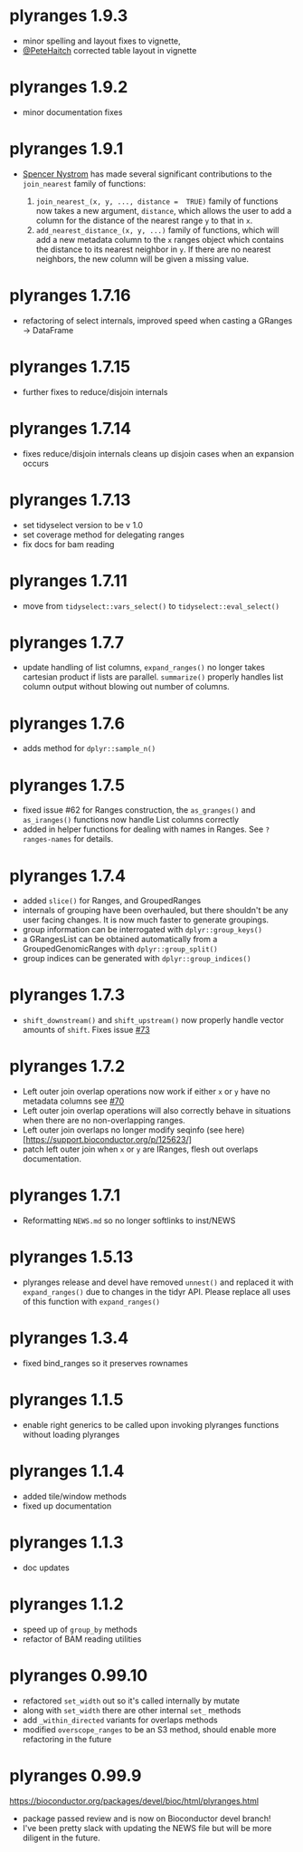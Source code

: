 # plyranges 1.9.3

* minor spelling and layout fixes to vignette, 
* [@PeteHaitch](https://github.com/PeteHaitch) corrected table layout in vignette

# plyranges 1.9.2

* minor documentation fixes

# plyranges 1.9.1

* [Spencer Nystrom](https://github.com/snystrom) has made several significant 
contributions to the `join_nearest` family of functions:
    
    1. `join_nearest_(x, y, ..., distance =  TRUE)` family of functions 
    now takes a new argument, `distance`, which allows the user to add a 
    column for the distance of the nearest range `y` to that in `x`.
    2. `add_nearest_distance_(x, y, ...)` family of functions, which will add 
    a new metadata column to the `x` ranges object which contains the distance to 
    its nearest neighbor in `y`. If there are no nearest neighbors, the new
    column will be given a missing value.

# plyranges 1.7.16

* refactoring of select internals, improved speed when casting a GRanges -> 
DataFrame

# plyranges 1.7.15

* further fixes to reduce/disjoin internals

# plyranges 1.7.14

* fixes reduce/disjoin internals cleans up disjoin cases when
an expansion occurs

# plyranges 1.7.13

* set tidyselect version to be v 1.0
* set coverage method for delegating ranges
* fix docs for bam reading

# plyranges 1.7.11

* move from `tidyselect::vars_select()` to `tidyselect::eval_select()`

# plyranges 1.7.7

* update handling of list columns, `expand_ranges()` no longer takes
cartesian product if lists are parallel. `summarize()` properly handles list
column output without blowing out number of columns. 

# plyranges 1.7.6 

* adds method for `dplyr::sample_n()`

# plyranges 1.7.5

* fixed issue #62 for Ranges construction, the `as_granges()` and `as_iranges()`
functions now handle List columns  correctly
* added in helper functions for dealing with names in Ranges. 
See `?ranges-names` for details.

# plyranges 1.7.4

* added `slice()` for Ranges, and GroupedRanges
* internals of grouping have been overhauled, but there
shouldn't be any user facing changes. It is now much faster
to generate groupings. 
* group information can be interrogated with `dplyr::group_keys()`
* a GRangesList can be obtained automatically from a GroupedGenomicRanges with `dplyr::group_split()`
* group indices can be generated with `dplyr::group_indices()`

# plyranges 1.7.3

* `shift_downstream()` and `shift_upstream()` now properly
handle vector amounts of `shift`. Fixes issue [#73](https://github.com/sa-lee/plyranges/issues/73)

# plyranges 1.7.2

* Left outer join overlap operations now work if either `x` or `y` have
no metadata columns see [#70](https://github.com/sa-lee/plyranges/issues/70) 
* Left outer join overlap operations will also correctly
behave in situations when there are no non-overlapping ranges.
* Left outer join overlaps no longer modify seqinfo (see here)[https://support.bioconductor.org/p/125623/]
* patch left outer join when `x` or `y` are IRanges, flesh out overlaps documentation.

# plyranges 1.7.1

* Reformatting `NEWS.md` so no longer softlinks to inst/NEWS

# plyranges 1.5.13  

* plyranges release and devel have removed `unnest()` and replaced it
with `expand_ranges()` due to changes in the tidyr API. Please replace
all uses of this function with `expand_ranges()`

# plyranges 1.3.4 

* fixed bind_ranges so it preserves rownames

# plyranges 1.1.5 

* enable right generics to be called upon invoking plyranges functions
without loading plyranges

# plyranges 1.1.4 

* added tile/window methods
* fixed up documentation

# plyranges 1.1.3 

* doc updates

# plyranges 1.1.2 

* speed up of `group_by` methods
* refactor of BAM reading utilities

# plyranges 0.99.10 

* refactored `set_width` out so it's called internally by mutate
* along with `set_width` there are other internal `set_` methods
* add `_within_directed` variants for overlaps methods
* modified `overscope_ranges` to be an S3 method, should enable more refactoring in the future

# plyranges 0.99.9

https://bioconductor.org/packages/devel/bioc/html/plyranges.html

- package passed review and is now on Bioconductor devel branch!
- I've been pretty slack with updating the NEWS file but will be more
diligent in the future.
